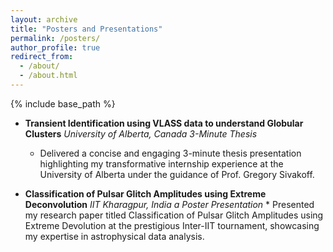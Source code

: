 ```yaml
---
layout: archive
title: "Posters and Presentations"
permalink: /posters/
author_profile: true
redirect_from: 
  - /about/
  - /about.html
---
```



{% include base_path %}


* **Transient Identification using VLASS data to understand Globular Clusters**                        *University of Alberta, Canada*
*3-Minute Thesis*
    * Delivered a concise and engaging 3-minute thesis presentation highlighting my transformative internship experience at the
University of Alberta under the guidance of Prof. Gregory Sivakoff.

* **Classification of Pulsar Glitch Amplitudes using Extreme Deconvolution**                           *IIT Kharagpur, India*
  *a Poster Presentation*
      * Presented my research paper titled Classification of Pulsar Glitch Amplitudes using Extreme Devolution at the prestigious
Inter-IIT tournament, showcasing my expertise in astrophysical data analysis.

